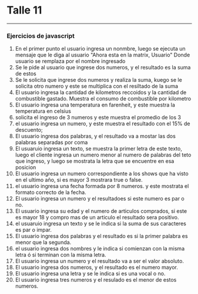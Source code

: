 # Talle 11
***
### Ejercicios de javascript
1. En el primer punto el usuario ingresa un nonmbre, luego se ejecuta un mensaje que le diga al usuario "Ahora esta en la matrix, Usuario" Donde usuario se remplaza por el nombre ingresado
2. Se le pide al usuario que ingrese dos numeros, y el resultado es la suma de estos
3. Se le solicita que ingrese dos numeros y realiza la suma, kuego se le solicita otro numero y este se multiplica con el resiltado de la suma 
4. El usuario ingresa la cantidad de kilometros reccoidos y la cantidad de combustible gastado. Muestra el consumo de combustible por kilometro  
5.  El usuario ingresa una temperatura en farenheit, y este muestra la temperatura en celsius
6. solicita el ingreso de 3 numeros y este muestra el promedio de los 3
7. el usuario ingresa un numero, y este muestra el resultado con el 15% de descuento;
8. El usuario ingresa dos palabras, y el resultado va a mostar las dos palabras separadas por coma
9. El usuaruio ingresa un texto, se muestra la primer letra de este texto, luego el cliente ingresa un numero menor al numero de palabras del teto que ingreso, y luego se mostrata la letra que se encuentre en esa posicion
10. El usuario ingresa un numero correspondiente a los shows que ha visto en el ultimo año, si es mayor 3 mostrara true o false.
11. el usuario ingresa una fecha formada por 8 numeros. y este mostrata el formato correcto de la fecha.
12. El usuario ingresa un numero y el resultadoes si este numero es par o no.
13. El usuario ingresa su edad y el numero de articulos comprados, si este es mayor 18 y compro mas de un articulo el resultado sera positivo.
14. el usuaruio ingresa un texto y se le indica si la suma de sus caracteres es par o impar.
15. El usuario ingresa dos palabras y el resultado es si la primer palabra es menor que la segunda.
16. el usuario ingresa dos nombres y le indica si comienzan con la misma letra ó si terminan con la misma letra.
17. El usuario ingresa un numero y el resultado va a ser el valor absoluto.
18. El usuario ingresa dos numeros, y el resultado es el numero mayor.
19. El usuario ingresa una letra y se le indica si es una vocal o no.
20. El usuario ingresa tres numeros y el resulado es el menor de estos numeros.